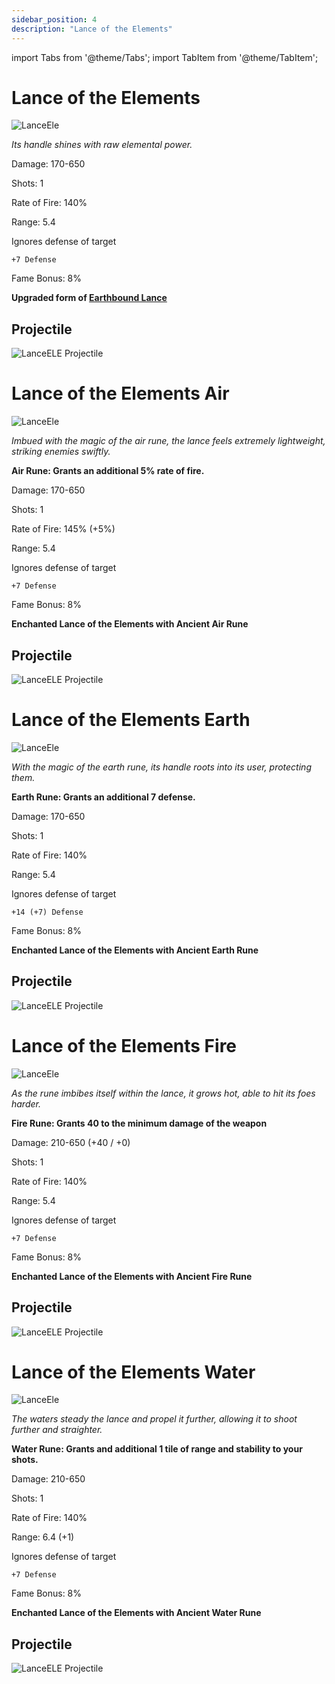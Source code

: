 ```yaml
---
sidebar_position: 4
description: "Lance of the Elements"
---
```


import Tabs from '@theme/Tabs';
import TabItem from '@theme/TabItem';

# Lance of the Elements

![LanceEle](https://vwiki.valorserver.com/api/item/picture/lance%20of%20the%20elements)

<i>Its handle shines with raw elemental power.</i>

Damage: 170-650

Shots: 1

Rate of Fire: 140%

Range: 5.4

Ignores defense of target

    +7 Defense

Fame Bonus: 8%

**Upgraded form of [Earthbound Lance](https://wiki.valorserver.com/docs/items/weapons/lances/ut/earthbound_lance)**

## Projectile

![LanceELE Projectile](https://cdn.discordapp.com/attachments/1160376179996496013/1187811817477652562/normal_ar_blade.gif?ex=65983ef5&is=6585c9f5&hm=cc57ef8ef6cd7760fe584195a175c17b9a455b6bc023542cb776672fa6d153c2&)

  </TabItem>
  <TabItem value="Air" label="Air">

# Lance of the Elements Air

![LanceEle](https://cdn.discordapp.com/attachments/1187552567295758487/1187809189066711101/Lance_of_the_Elements_Air.png?ex=65983c83&is=6585c783&hm=526a9fa8e8a5fa70d9e9a6057d34f95c27c93a5ec343b675e259e9d33ae990ec&)

<i>Imbued with the magic of the air rune, the lance feels extremely lightweight, striking enemies swiftly.</i>

**Air Rune: Grants an additional 5% rate of fire.**

Damage: 170-650

Shots: 1

Rate of Fire: 145% (+5%)

Range: 5.4

Ignores defense of target

    +7 Defense

Fame Bonus: 8%

**Enchanted Lance of the Elements with Ancient Air Rune**

## Projectile

![LanceELE Projectile](https://cdn.discordapp.com/attachments/1160376179996496013/1187811966828433448/normal_ar_blade.gif?ex=65983f19&is=6585ca19&hm=59a9e984d992dbe926b585f2487d7ad43e7645a148a12c63323a888f740781b8&)

  </TabItem>
  <TabItem value="Earth" label="Earth">
  
# Lance of the Elements Earth

![LanceEle](https://cdn.discordapp.com/attachments/1187552567295758487/1187809265176555580/Lance_of_the_Elements_Earth.png?ex=65983c95&is=6585c795&hm=1b887dac5ab785c323333ef86dee334e853cf3348a2123c9ad68a8800145d99a&)

<i>With the magic of the earth rune, its handle roots into its user, protecting them.</i>

**Earth Rune: Grants an additional 7 defense.**

Damage: 170-650

Shots: 1

Rate of Fire: 140%

Range: 5.4

Ignores defense of target

    +14 (+7) Defense

Fame Bonus: 8%

**Enchanted Lance of the Elements with Ancient Earth Rune**

## Projectile

![LanceELE Projectile](https://cdn.discordapp.com/attachments/1160376179996496013/1187812115206131792/normal_ar_blade.gif?ex=65983f3c&is=6585ca3c&hm=fe19aa1bfc184546ac814a2e4d93b16aa29e094a421a3f61005d77b54f3c2a0b&)

  </TabItem>
  <TabItem value="Fire" label="Fire">

# Lance of the Elements Fire

![LanceEle](https://cdn.discordapp.com/attachments/1187552567295758487/1187809320457482301/Lance_of_the_Elements_Fire.png?ex=65983ca2&is=6585c7a2&hm=27b14fd5c37723a1936c66a5f3d94f330a9971311409f656a13b6ddd685049b2&)

<i>As the rune imbibes itself within the lance, it grows hot, able to hit its foes harder.</i>

**Fire Rune: Grants 40 to the minimum damage of the weapon**

Damage: 210-650 (+40 / +0)

Shots: 1

Rate of Fire: 140%

Range: 5.4

Ignores defense of target

    +7 Defense

Fame Bonus: 8%

**Enchanted Lance of the Elements with Ancient Fire Rune**

## Projectile

![LanceELE Projectile](https://cdn.discordapp.com/attachments/1160376179996496013/1187812259024601088/normal_ar_blade.gif?ex=65983f5f&is=6585ca5f&hm=21d851a230f6939639091c25a36ac811772b0c5219b0e95cf46a7d41cbe6ec66&)

  </TabItem>
  <TabItem value="Water" label="Water"> 

  # Lance of the Elements Water

![LanceEle](https://cdn.discordapp.com/attachments/1187552567295758487/1187809381690122320/Lance_of_the_Elements_Water.png?ex=65983cb1&is=6585c7b1&hm=80091c3b3e6fb6896b66faf471f17844390e11267dde3c723324727ea43fcf7b&)

<i>The waters steady the lance and propel it further, allowing it to shoot further and straighter.</i>

**Water Rune: Grants and additional 1 tile of range and stability to your shots.**

Damage: 210-650

Shots: 1

Rate of Fire: 140%

Range: 6.4 (+1)

Ignores defense of target

    +7 Defense

Fame Bonus: 8%

**Enchanted Lance of the Elements with Ancient Water Rune**

## Projectile

![LanceELE Projectile](https://cdn.discordapp.com/attachments/1160376179996496013/1187812431037202483/normal_ar_blade.gif?ex=65983f88&is=6585ca88&hm=5cd08faf9ef6b7855e5482a06f9f10ba10ebca92473c3e8270589673b7d24f24&)
